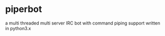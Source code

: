 piperbot
========

a multi threaded multi server IRC bot with command piping support written in python3.x
